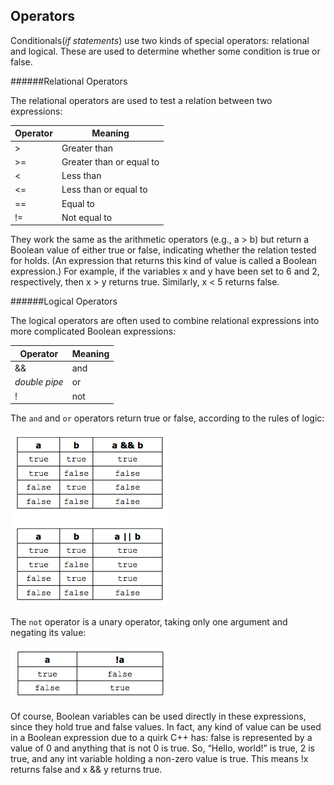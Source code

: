 ## Operators


Conditionals(*if statements*) use two kinds of special operators: relational and logical. These are used to
determine whether some condition is true or false.

######Relational Operators

The relational operators are used to test a relation between two expressions:

|**Operator**| **Meaning**|
|--|--|
|> |Greater than|
|>= |Greater than or equal to |
|< |Less than |
|<= |Less than or equal to |
|== |Equal to |
|!= |Not equal to |

They work the same as the arithmetic operators (e.g., a > b) but return a Boolean value of
either true or false, indicating whether the relation tested for holds. (An expression that
returns this kind of value is called a Boolean expression.) For example, if the variables x and y
have been set to 6 and 2, respectively, then x > y returns true. Similarly, x < 5 returns
false.

######Logical Operators

The logical operators are often used to combine relational expressions into more complicated
Boolean expressions:

|**Operator**|**Meaning**|
|--|--|
|&&| and |
|*double pipe* |or |
|! |not |


The `and` and `or` operators return true or false, according to the rules of logic:

![and/or](./and_or.jpg)

The `not` operator is a unary operator, taking only one argument and negating its value:

![not](./not.jpg)


Of course, Boolean variables can be used directly in these expressions, since they hold true
and false values. In fact, any kind of value can be used in a Boolean expression due to a
quirk C++ has: false is represented by a value of 0 and anything that is not 0 is true. So,
“Hello, world!” is true, 2 is true, and any int variable holding a non-zero value is true. This
means !x returns false and x && y returns true.




